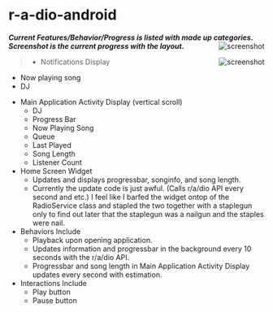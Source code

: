 r-a-dio-android
===============


***Current Features/Behavior/Progress is listed with made up categories. Screenshot is the current progress with the layout.***
<img src="http://i.imgur.com/eKDCCPg.png"
 alt="screenshot" title="Current Look" align="right" />
 
<img src="http://i.imgur.com/tqgS8j6.png"
 alt="screenshot" title="Current Look" align="right" />

> * Notifications Display
  - Now playing song 
  - DJ   
* Main Application Activity Display (vertical scroll)
  - DJ
  - Progress Bar
  - Now Playing Song
  - Queue
  - Last Played
  - Song Length
  - Listener Count
* Home Screen Widget
  - Updates and displays progressbar, songinfo, and song length. 
  - Currently the update code is just awful. (Calls r/a/dio API every second and etc.) I feel like I barfed the widget
  ontop of the RadioService class and stapled the two together with a staplegun only to find out later that the
  staplegun was a nailgun and the staples were nail.
* Behaviors Include
  - Playback upon opening application.
  - Updates information and progressbar in the background every 10 seconds with the r/a/dio API.
  - Progressbar and song length in Main Application Activity Display updates every second with estimation.  
* Interactions Include
  - Play button
  - Pause button



